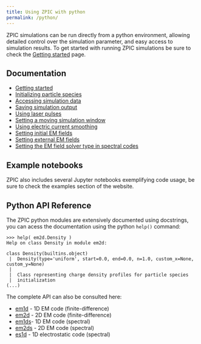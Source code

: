 ```yaml
---
title: Using ZPIC with python
permalink: /python/
---
```


ZPIC simulations can be run directly from a python environment, allowing detailed control over the simulation parameter, and easy access to simulation results. To get started with running ZPIC simulations be sure to check the [Getting started](start) page.

## Documentation

* [Getting started](start)
* [Initializing particle species](particles)
* [Accessing simulation data](data)
* [Saving simulation output](save)
* [Using laser pulses](laser)
* [Setting a moving simulation window](movwindow)
* [Using electric current smoothing](smooth)
* [Setting initial EM fields](eminit)
* [Setting external EM fields](emext)
* [Setting the EM field solver type in spectral codes](spectralsolver)

## Example notebooks

ZPIC also includes several Jupyter notebooks exemplifying code usage, be sure to check the examples section of the website.

## Python API Reference

The ZPIC python modules are extensively documented using docstrings, you can acess the documentation using the python `help()` command:

```text
>>> help( em2d.Density )
Help on class Density in module em2d:

class Density(builtins.object)
 |  Density(type='uniform', start=0.0, end=0.0, n=1.0, custom_x=None, custom_y=None)
 |  
 |  Class representing charge density profiles for particle species
 |  initialization
(...)
```

The complete API can also be consulted here:

* [em1d](api/em1d.html) - 1D EM code (finite-difference)
* [em2d](api/em2d.html) - 2D EM code (finite-difference)
* [em1ds](api/em1ds.html)- 1D EM code (spectral)
* [em2ds](api/em2ds.html) - 2D EM code (spectral)
* [es1d](api/es1d.html) - 1D electrostatic code (spectral)
